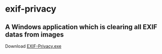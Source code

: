 # exif-privacy
A Windows application which is clearing all EXIF datas from images
------
Download [EXIF-Privacy.exe](https://github.com/MauriceX24/exif-privacy/raw/main/EXIF-Privacy.exe)
